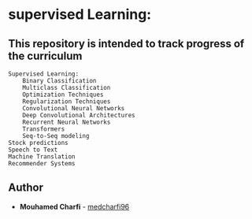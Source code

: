 # supervised Learning: 
## This repository is intended to track progress of the curriculum
    Supervised Learning:
        Binary Classification
        Multiclass Classification
        Optimization Techniques
        Regularization Techniques
        Convolutional Neural Networks
        Deep Convolutional Architectures
        Recurrent Neural Networks
        Transformers
        Seq-to-Seq modeling
    Stock predictions
    Speech to Text
    Machine Translation
    Recommender Systems


## Author
* **Mouhamed Charfi** - [medcharfi96](https://github.com/medcharfi96)